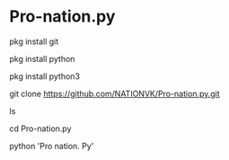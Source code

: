 # Pro-nation.py


pkg install git

pkg install python

pkg install python3

git clone https://github.com/NATIONVK/Pro-nation.py.git

ls

cd Pro-nation.py

python 'Pro nation. Py'

